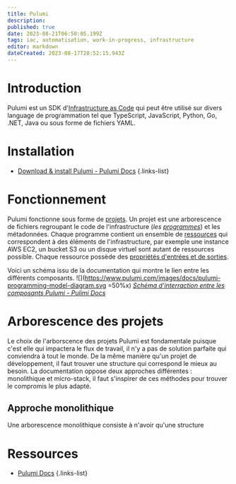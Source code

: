 ```yaml
---
title: Pulumi
description: 
published: true
date: 2023-08-21T06:50:05.199Z
tags: iac, automatisation, work-in-progress, infrastructure
editor: markdown
dateCreated: 2023-08-17T20:52:15.943Z
---
```


# Introduction
Pulumi est un SDK d'[Infrastructure as Code](/iac) qui peut être utilisé sur divers language de programmation tel que TypeScript, JavaScript, Python, Go, .NET, Java ou sous forme de fichiers YAML.

# Installation
- [Download & install Pulumi - Pulumi Docs](https://www.pulumi.com/docs/install/)
{.links-list}

# Fonctionnement
Pulumi fonctionne sous forme de [projets](/pulumi/project). Un projet est une arborescence de fichiers regroupant le code de l'infrastructure (*les [programmes](/pulumi/program)*) et les métadonnées. Chaque programme contient un ensemble de [ressources](/pulumi/resource) qui correspondent à des éléments de l'infrastructure, par exemple une instance AWS EC2, un bucket S3 ou un disque virtuel sont autant de ressources possible. Chaque ressource possède des [propriétés d'entrées et de sorties](/pumuli/input-output).

Voici un schéma issu de la documentation qui montre le lien entre les différents composants.
![](https://www.pulumi.com/images/docs/pulumi-programming-model-diagram.svg =50%x)
*[Schéma d'interraction entre les composants Pulumi - Pulimi Docs](https://www.pulumi.com/docs/concepts/)*

# Arborescence des projets
Le choix de l'arborscence des projets Pulumi est fondamentale puisque c'est elle qui impactera le flux de travail, il n'y a pas de solution parfaite qui conviendra à tout le monde. De la même manière qu'un projet de développement, il faut trouver une structure qui correspond le mieux au besoin. La documentation oppose deux approches différentes : monolithique et micro-stack, il faut s'inspirer de ces méthodes pour trouver le compromis le plus adapté.

## Approche monolithique
Une arborescence monolithique consiste à n'avoir qu'une structure 

# Ressources
- [Pulumi Docs](https://www.pulumi.com/docs/)
{.links-list}